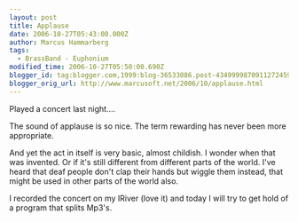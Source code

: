 ```yaml
---
layout: post
title: Applause
date: 2006-10-27T05:43:00.000Z
author: Marcus Hammarberg
tags:
  - BrassBand - Euphonium
modified_time: 2006-10-27T05:50:00.690Z
blogger_id: tag:blogger.com,1999:blog-36533086.post-4349999870911272459
blogger_orig_url: http://www.marcusoft.net/2006/10/applause.html
---
```



Played a concert last night....

The sound of applause is so nice. The term rewarding has never been more
appropriate.

And yet the act in itself is very basic, almost childish. I wonder when
that was invented. Or if it's still different from different parts of
the world. I've heard that deaf people don't clap their hands
but wiggle them instead, that might be used in other parts of the world
also.

I recorded the concert on my IRiver (love it) and today I
will try to get hold of a program that splits Mp3's.
